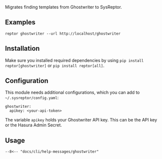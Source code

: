Migrates finding templates from Ghostwriter to SysReptor.

## Examples

```
reptor ghostwriter --url http://localhost/ghostwriter
```

## Installation
Make sure you installed required dependencies by using `pip install reptor[ghostwriter]` or `pip install reptor[all]`.

## Configuration
This module needs additional configurations, which you can add to `~/.sysreptor/config.yaml`:

```
ghostwriter:
  apikey: <your-api-token>
```

The variable `apikey` holds your Ghostwriter API key. This can be the API key or the Hasura Admin Secret.

## Usage
```
--8<-- "docs/cli/help-messages/ghostwriter"
```
